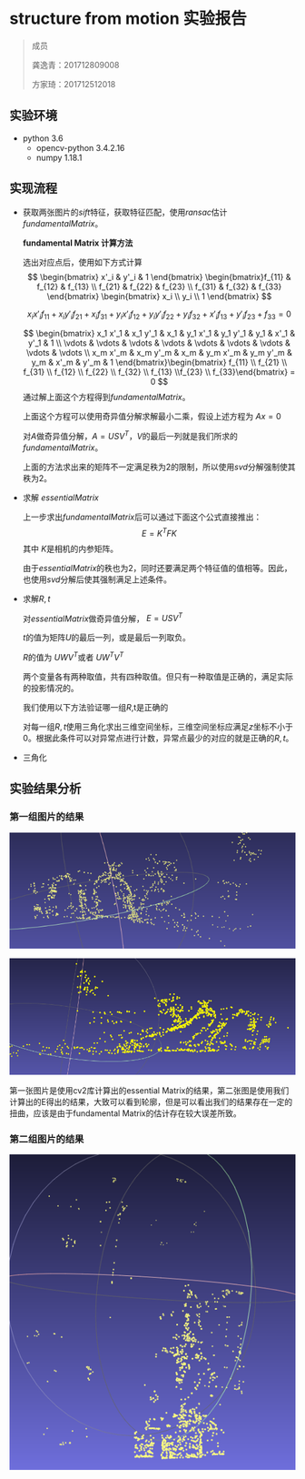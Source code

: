 # structure from motion 实验报告

> 成员
>
> 龚逸青：201712809008
>
> 方家琦：201712512018



## 实验环境

- python 3.6
  - opencv-python 3.4.2.16
  - numpy 1.18.1



## 实现流程

- 获取两张图片的$sift$特征，获取特征匹配，使用$ransac$估计$fundamental Matrix$。

  **fundamental Matrix 计算方法**

  选出对应点后，使用如下方式计算
  $$
  \begin{bmatrix} x'_i & y'_i & 1 \end{bmatrix}
  \begin{bmatrix}f_{11} & f_{12} & f_{13} \\ f_{21} & f_{22} & f_{23} \\ f_{31} & f_{32} & f_{33} \end{bmatrix}
  \begin{bmatrix} x_i \\ y_i \\ 1 \end{bmatrix}
  $$

  $$
  \begin{equation}x_i x'_i f_{11} + x_i y'_i f_{21} + x_i f_{31} + y_i x'_i f_{12} + y_i y'_i f_{22} + y_i f_{32} +  x'_i f_{13} + y'_i f_{23} + f_{33}=0\end{equation}
  $$

  
  $$
  \begin{bmatrix} x_1 x'_1 & x_1 y'_1 & x_1 & y_1 x'_1 & y_1 y'_1 & y_1 &  x'_1 & y'_1 & 1 \\ \vdots & \vdots & \vdots & \vdots & \vdots & \vdots & \vdots & \vdots & \vdots \\ x_m x'_m & x_m y'_m & x_m & y_m x'_m & y_m y'_m & y_m &  x'_m & y'_m & 1 \end{bmatrix}\begin{bmatrix} f_{11} \\ f_{21} \\ f_{31} \\ f_{12} \\ f_{22} \\ f_{32} \\ f_{13} \\f_{23} \\ f_{33}\end{bmatrix} = 0
  $$
  通过解上面这个方程得到$fundamental Matrix$。

  上面这个方程可以使用奇异值分解求解最小二乘，假设上述方程为 $Ax = 0$

  对$A$做奇异值分解，$A = USV^T$，$V$的最后一列就是我们所求的$fundamental Matrix$。

  上面的方法求出来的矩阵不一定满足秩为2的限制，所以使用$svd$分解强制使其秩为2。

- 求解 $essential Matrix$

  上一步求出$fundamental Matrix$后可以通过下面这个公式直接推出：
  $$
  E=K^TFK
  $$
  其中 $K$是相机的内参矩阵。

  由于$essential Matrix$的秩也为2，同时还要满足两个特征值的值相等。因此，也使用$svd$分解后使其强制满足上述条件。

- 求解$R,t$

  对$essential Matrix$做奇异值分解， $E=USV^T$

  $t$的值为矩阵$U$的最后一列，或是最后一列取负。

  $R$的值为 $UWV^T$或者 $UW^TV^T$

  两个变量各有两种取值，共有四种取值。但只有一种取值是正确的，满足实际的投影情况的。

  我们使用以下方法验证哪一组$R,$t是正确的

  对每一组$R,t$使用三角化求出三维空间坐标，三维空间坐标应满足$z$坐标不小于0。根据此条件可以对异常点进行计数，异常点最少的对应的就是正确的$R,t$。

- 三角化



## 实验结果分析

### 第一组图片的结果

![image-20200721112317269](report.assets/image-20200721112317269.png)

![image-20200721112455102](report.assets/image-20200721112455102.png)

第一张图片是使用cv2库计算出的essential Matrix的结果，第二张图是使用我们计算出的E得出的结果，大致可以看到轮廓，但是可以看出我们的结果存在一定的扭曲，应该是由于fundamental Matrix的估计存在较大误差所致。

### 第二组图片的结果

![image-20200721115056751](report.assets/image-20200721115056751.png)